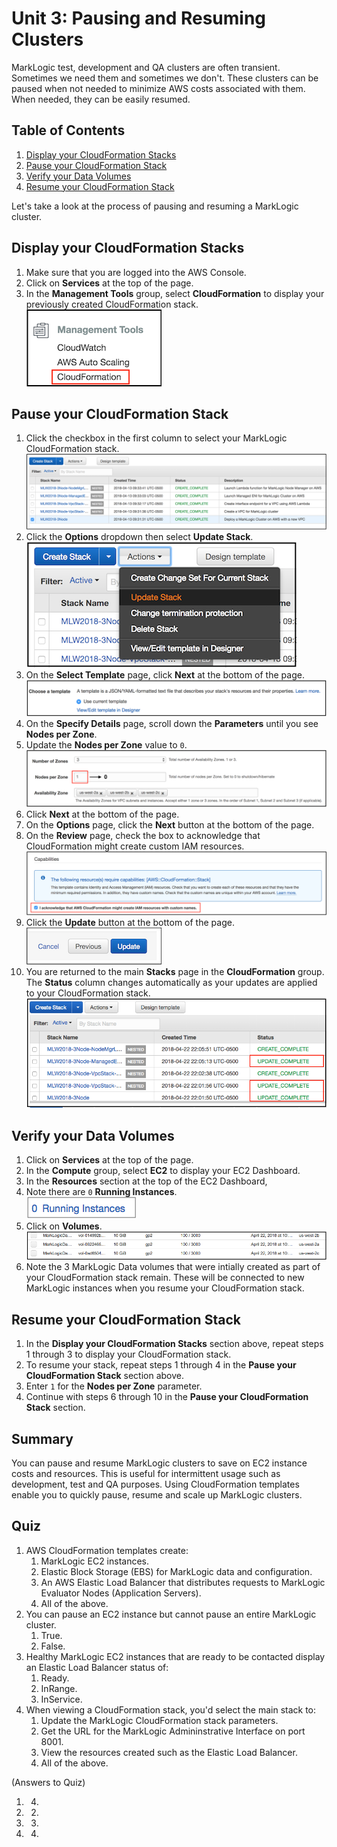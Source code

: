 # Unit 3: Pausing and Resuming Clusters

MarkLogic test, development and QA clusters are often transient. Sometimes we need them and sometimes we don't. These clusters can be paused when not needed to minimize AWS costs associated with them. When needed, they can be easily resumed.

## Table of Contents
1. [Display your CloudFormation Stacks](#cf-stacks)
2. [Pause your CloudFormation Stack](#pause-stack)
3. [Verify your Data Volumes](#verify)
4. [Resume your CloudFormation Stack](#resume)

Let's take a look at the process of pausing and resuming a MarkLogic cluster.

<a name="cf-stacks"></a>
## Display your CloudFormation Stacks
1.	Make sure that you are logged into the AWS Console.
2.	Click on **Services** at the top of the page.
3. In the **Management Tools** group, select **CloudFormation** to display your previously created CloudFormation stack.  
	![CloudFormation menu](./images/1-AWS-resources-CF-menu.png)

<a name="pause-stack"></a>
## Pause your CloudFormation Stack
1. Click the checkbox in the first column to select your MarkLogic CloudFormation stack.  
	![Show Stacks](./images/2-CF-select-stack.png)
2. Click the **Options** dropdown then select **Update Stack**.  
	![Options menu](./images/3-CF-update-stack-menu.png)
3. On the **Select Template** page, click **Next** at the bottom of the page.  
	![Update parameters](./images/4-CF-select-stack.png)
4. On the **Specify Details** page, scroll down the **Parameters** until you see **Nodes per Zone**.
5. Update the **Nodes per Zone** value to `0`.
	![Nodes per Zone value](./images/5-CF-update-num-instances.png)
6. Click **Next** at the bottom of the page.
7. On the **Options** page, click the **Next** button at the bottom of the page.
8. On the **Review** page, check the box to acknowledge that CloudFormation might create custom IAM resources.
	![IAM Checkbox](./images/7-CF-acknowledge.png) 
9. Click the **Update** button at the bottom of the page.  
	![Update button](./images/9-CF-update-button.png)
10. You are returned to the main **Stacks** page in the **CloudFormation** group. The **Status** column changes automatically as your updates are applied to your CloudFormation stack.
	![Main Stacks Page](./images/10-CF-update-status.png)

<a name="verify"></a>
## Verify your Data Volumes
1. Click on **Services** at the top of the page.
2. In the **Compute** group, select **EC2** to display your EC2 Dashboard.
3. In the **Resources** section at the top of the EC2 Dashboard, 
4. Note there are `0` **Running Instances**.  
	![Verify instances](./images/11-verify-0-instances.png)
5. Click on **Volumes**.  
	![Verify EBS Storage](./images/12-verify-ebs-volumes.png)
6. Note the 3 MarkLogic Data volumes that were intially created as part of your CloudFormation stack remain. These will be connected to new MarkLogic instances when you resume your CloudFormation stack.

<a name="resume"></a>
## Resume your CloudFormation Stack
1. In the **Display your CloudFormation Stacks** section above, repeat steps 1 through 3 to display your CloudFormation stack.
2. To resume your stack, repeat steps 1 through 4 in the **Pause your CloudFormation Stack** section above.
3. Enter `1` for the **Nodes per Zone** parameter.
4. Continue with steps 6 through 10 in the **Pause your CloudFormation Stack** section.

## Summary
You can pause and resume MarkLogic clusters to save on EC2 instance costs and resources. This is useful for intermittent usage such as development, test and QA purposes. Using CloudFormation templates enable you to quickly pause, resume and scale up MarkLogic clusters.

## Quiz
1. AWS CloudFormation templates create:  
	1. MarkLogic EC2 instances.
	2. Elastic Block Storage (EBS) for MarkLogic data and configuration.
	3. An AWS Elastic Load Balancer that distributes requests to MarkLogic Evaluator Nodes (Application Servers).
	4. All of the above.
2. You can pause an EC2 instance but cannot pause an entire MarkLogic cluster. 
	1. True.
	2. False.
3. Healthy MarkLogic EC2 instances that are ready to be contacted display an Elastic Load Balancer status of:
	1. Ready.
	2. InRange.
	3. InService.
4. When viewing a CloudFormation stack, you'd select the main stack to:
	1. Update the MarkLogic CloudFormation stack parameters.
	2. Get the URL for the MarkLogic Admininstrative Interface on port 8001.
	3. View the resources created such as the Elastic Load Balancer.
	4. All of the above.  


(Answers to Quiz)  
1) 4.  
2) 2.  
3) 3.  
4) 4.  
